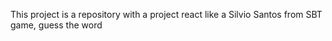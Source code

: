 This project is a repository with a project react like a Silvio Santos from SBT game, guess the word
